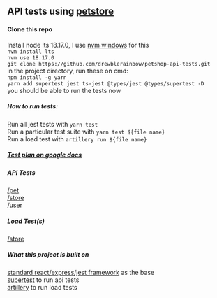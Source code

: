 ## API tests using [petstore](https://petstore.swagger.io/#/)

#### Clone this repo  
Install node lts 18.17.0, I use [nvm windows](https://github.com/coreybutler/nvm-windows/releases) for this   
`nvm install lts`  
`nvm use 18.17.0`  
`git clone https://github.com/drewblerainbow/petshop-api-tests.git`   
in the project directory, run these on cmd:  
`npm install -g yarn`  
`yarn add supertest jest ts-jest @types/jest @types/supertest -D`  
you should be able to run the tests now  

##### How to run tests:  
Run all jest tests with `yarn test`  
Run a particular test suite with `yarn test ${file name}`  
Run a load test with `artillery run ${file name}`  
##### [Test plan on google docs](https://docs.google.com/spreadsheets/d/1M_sXd3EaRquolIaVKNciKrh7frPKTksfdzRr7jNa0Q0/edit#gid=0)  

##### API Tests
[/pet](https://github.com/drewblerainbow/petshop-api-tests/tree/main/src/__test__/pet)  
[/store](https://github.com/drewblerainbow/petshop-api-tests/tree/main/src/__test__/store)  
[/user](https://github.com/drewblerainbow/petshop-api-tests/tree/main/src/__test__/user)  
##### Load Test(s)
[/store](https://github.com/drewblerainbow/petshop-api-tests/tree/main/src/__test__/load)

##### What this project is built on  
[standard react/express/jest framework](https://www.digitalocean.com/community/tutorials/setting-up-a-node-project-with-typescript) as the base    
[supertest](https://www.npmjs.com/package/supertest) to run api tests  
[artillery](https://www.npmjs.com/package/artillery) to run load tests   